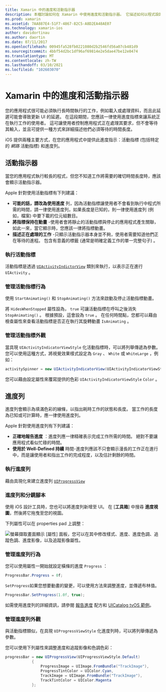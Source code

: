 ```yaml
---
title: Xamarin 中的進度和活動指示器
description: 本檔討論如何在 Xamarin 中使用進度和活動指示器。 它描述如何以程式設計方式和使用分鏡腳本來使用它們。
ms.prod: xamarin
ms.assetid: 7AA887E4-51F7-4867-82C5-A8D2EA48AE07
ms.technology: xamarin-ios
author: davidortinau
ms.author: daortin
ms.date: 07/11/2017
ms.openlocfilehash: 00945fa528fb0221080d2b2546fd56a07cb481d9
ms.sourcegitcommit: 4bbf54d2bc1df96af69814e2e5dae47be12e0474
ms.translationtype: MT
ms.contentlocale: zh-TW
ms.lasthandoff: 03/10/2021
ms.locfileid: "102603070"
---
```

# <a name="progress-and-activity-indicators-in-xamarinios"></a>Xamarin 中的進度和活動指示器

您的應用程式很可能必須執行長時間執行的工作，例如載入或處理資料，而且此延遲可能會導致更新 UI 的延遲。 在這段期間，您應該一律使用進度指標來讓系統正在執行工作的使用者。 這可讓使用者控制應用程式正在處理其要求，但不會等待其輸入，並且可提供一種方式來詳細描述他們必須等待的時間長度。

iOS 提供兩種主要方式，在您的應用程式中提供此進度指示：活動指標 (包括特定的 _網路_ 活動指標) 和進度列。

## <a name="activity-indicator"></a>活動指示器

當您的應用程式執行較長的程式，但您不知道工作將需要的確切時間長度時，應該會顯示活動指示器。

Apple 針對使用活動指標有下列建議：

- **可能的話，請改為使用進度** 列，因為活動指標讓使用者不會看到執行中程式所需的時間，請一律使用進度列，如果長度是已知的，則一律使用進度列 (例如，檔案) 中要下載的位元組數目。
- **將指標保持在動畫** -使用者會將靜止的活動指標與停止的應用程式產生關聯，如此一來，當它顯示時，您應該一律將指標動畫。
- **描述正在處理的工作** -只顯示活動指示器本身並不夠，使用者需要知道他們正在等待的進程。 包含有意義的標籤 (通常是明確定義工作的單一完整句子) 。

### <a name="implementing-an-activity-indicator"></a>執行活動指標

活動指標是透過 [`UIActivityIndictorView`](xref:UIKit.UIActivityIndicatorView) 類別來執行，以表示正在進行 `UIActivity` 。

### <a name="managing-activity-indicator-behavior"></a>管理活動指標行為

使用 `StartAnimating()` 和 `StopAnimating()` 方法來啟動及停止活動指標動畫。

將 `HidesWhenStopped` 屬性設為， `true` 可讓活動指標在呼叫之後消失 `StopAnimating()` 。 根據預設，這會設為 `true` 。 在任何時間點，您都可以藉由檢查屬性來查看活動指標是否正在執行其旋轉動畫 `IsAnimating` 。 

### <a name="managing-activity-indicator-appearances"></a>管理活動指標外觀

當具現 `UIActivityIndicatorViewStyle` 化活動指標時，可以將列舉傳遞為參數。 您可以使用這種方式，將視覺效果樣式設定為 `Gray` 、 `White` 或 `WhiteLarge` ，例如：

```csharp
activitySpinner = new UIActivityIndicatorView(UIActivityIndicatorViewStyle.WhiteLarge);
```

您可以藉由設定屬性來覆寫提供的色彩 `UIActivityIndicatorViewStyle` `Color` 。

## <a name="progress-bar"></a>進度列

進度列會顯示為填滿色彩的線條，以指出耗時工作的狀態和長度。 當工作的長度為已知或可計算時，應一律使用進度列。

Apple 針對使用進度列有下列建議：

- **正確地報告進度** ：進度列應一律精確表示完成工作所需的時間。 絕對不要讓應用程式看似忙碌的時間。
- **使用於 Well-Defined 持續** 時間-進度列應該不只會顯示漫長的工作正在進行中，而是讓使用者和指出工作的完成程度，以及估計剩餘的時間。

### <a name="implementing-an-progress-bar"></a>執行進度列

藉由具現化來建立進度列 [`UIProgressView`](xref:UIKit.UIProgressView)

### <a name="progress-bars-and-storyboards"></a>進度列和分鏡腳本

使用 iOS 設計工具時，您也可以將進度列新增至 UI。 在 [**工具箱**] 中搜尋 **進度視圖**，然後將它拖曳至您的視圖。

下列屬性可以在 properties pad 上調整：

![螢幕擷取畫面顯示 [屬性] 面板，您可以在其中修改樣式、進度、進度色調、追蹤色調、進度影像，以及追蹤影像屬性。](progress-activity-indicator-images/progress-indicator3.png)

### <a name="managing-progress-bar-behavior"></a>管理進度列行為

您可以使用屬性一開始就設定橫條的進度 `Progress` ：

```csharp
ProgressBar.Progress = 0f;
```

`SetProgress`如果您想要動畫的變更，可以使用方法來調整進度，並傳遞布林值。

```csharp
ProgressBar.SetProgress(1.0f, true);
```

如需使用進度列的詳細資訊，請參閱 [報告進度](https://github.com/xamarin/recipes/tree/master/Recipes/cross-platform/networking/download_progress) 配方和 [UICatalog tvOS 範例](/samples/xamarin/ios-samples/tvos-uicatalog)。

### <a name="managing-progress-bar-appearance"></a>管理進度列外觀

與活動指標類似，在具現 `UIProgressViewStyle` 化進度列時，可以將列舉傳遞為參數。

您可以使用下列屬性來調整進度和追蹤影像和色調色彩：

```csharp
progressBar = new UIProgressView(UIProgressViewStyle.Default)
            {
                ProgressImage = UIImage.FromBundle("TrackImage"),
                ProgressTintColor = UIColor.Cyan,
                TrackImage = UIImage.FromBundle("TrackImage"),
                TrackTintColor = UIColor.Magenta
            }; 
```